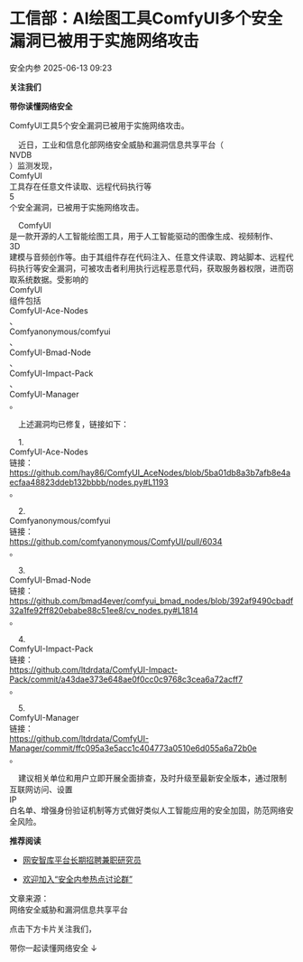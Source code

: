#  工信部：AI绘图工具ComfyUI多个安全漏洞已被用于实施网络攻击  
 安全内参   2025-06-13 09:23  
  
**关注我们**  
  
  
**带你读懂网络安全**  
  
  
  
ComfyUI工具5个安全漏洞已被用于实施网络攻击。  
  
  
    近日，工业和信息化部网络安全威胁和漏洞信息共享平台（  
NVDB  
）监测发现，  
ComfyUI  
工具存在任意文件读取、远程代码执行等  
5  
个安全漏洞，已被用于实施网络攻击。  
  
    ComfyUI  
是一款开源的人工智能绘图工具，用于人工智能驱动的图像生成、视频制作、  
3D  
建模与音频创作等。由于其组件存在代码注入、任意文件读取、跨站脚本、远程代码执行等安全漏洞，可被攻击者利用执行远程恶意代码，获取服务器权限，进而窃取系统数据。受影响的  
ComfyUI  
组件包括  
ComfyUI-Ace-Nodes  
、  
Comfyanonymous/comfyui  
、  
ComfyUI-Bmad-Node  
、  
ComfyUI-Impact-Pack  
、  
ComfyUI-Manager  
。  
  
    上述漏洞均已修复，链接如下：  
  
    1.  
ComfyUI-Ace-Nodes  
链接：  
https://github.com/hay86/ComfyUI_AceNodes/blob/5ba01db8a3b7afb8e4aecfaa48823ddeb132bbbb/nodes.py#L1193  
。  
  
    2.  
Comfyanonymous/comfyui  
链接：  
https://github.com/comfyanonymous/ComfyUI/pull/6034  
。  
  
    3.  
ComfyUI-Bmad-Node  
链接：  
https://github.com/bmad4ever/comfyui_bmad_nodes/blob/392af9490cbadf32a1fe92ff820ebabe88c51ee8/cv_nodes.py#L1814  
。  
  
    4.  
ComfyUI-Impact-Pack  
链接：  
https://github.com/ltdrdata/ComfyUI-Impact-Pack/commit/a43dae373e648ae0f0cc0c9768c3cea6a72acff7  
。  
  
    5.  
ComfyUI-Manager  
链接：  
https://github.com/ltdrdata/ComfyUI-Manager/commit/ffc095a3e5acc1c404773a0510e6d055a6a72b0e  
。  
  
    建议相关单位和用户立即开展全面排查，及时升级至最新安全版本，通过限制互联网访问、设置  
IP  
白名单、增强身份验证机制等方式做好类似人工智能应用的安全加固，防范网络安全风险。  
  
  
**推荐阅读**  
- [网安智库平台长期招聘兼职研究员](http://mp.weixin.qq.com/s?__biz=MzI4NDY2MDMwMw==&mid=2247499450&idx=2&sn=2da3ca2e0b4d4f9f56ea7f7579afc378&chksm=ebfab99adc8d308c3ba6e7a74bd41beadf39f1b0e38a39f7235db4c305c06caa49ff63a0cc1d&scene=21#wechat_redirect)  
  
  
- [欢迎加入“安全内参热点讨论群”](https://mp.weixin.qq.com/s?__biz=MzI4NDY2MDMwMw==&mid=2247501251&idx=1&sn=8b6ebecbe80c1c72317948494f87b489&chksm=ebfa82e3dc8d0bf595d039e75b446e14ab96bf63cf8ffc5d553b58248dde3424fb18e6947440&token=525430415&lang=zh_CN&scene=21#wechat_redirect)  
  
  
  
  
  
  
文章来源：  
网络安全威胁和漏洞信息共享平台  
  
  
点击下方卡片关注我们，  
  
带你一起读懂网络安全 ↓  
  
  
  
  
